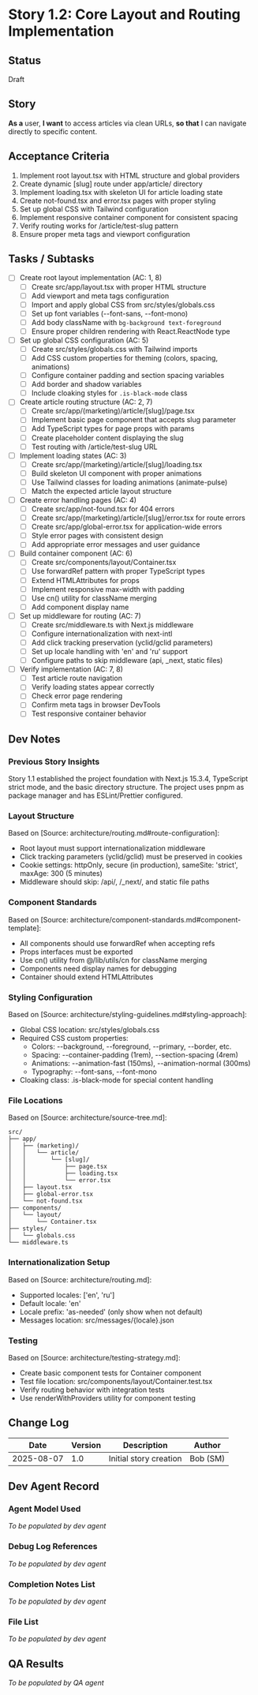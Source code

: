 # Story 1.2: Core Layout and Routing Implementation

## Status
Draft

## Story
**As a** user,
**I want** to access articles via clean URLs,
**so that** I can navigate directly to specific content.

## Acceptance Criteria
1. Implement root layout.tsx with HTML structure and global providers
2. Create dynamic [slug] route under app/article/ directory
3. Implement loading.tsx with skeleton UI for article loading state
4. Create not-found.tsx and error.tsx pages with proper styling
5. Set up global CSS with Tailwind configuration
6. Implement responsive container component for consistent spacing
7. Verify routing works for /article/test-slug pattern
8. Ensure proper meta tags and viewport configuration

## Tasks / Subtasks
- [ ] Create root layout implementation (AC: 1, 8)
  - [ ] Create src/app/layout.tsx with proper HTML structure
  - [ ] Add viewport and meta tags configuration
  - [ ] Import and apply global CSS from src/styles/globals.css
  - [ ] Set up font variables (--font-sans, --font-mono)
  - [ ] Add body className with `bg-background text-foreground`
  - [ ] Ensure proper children rendering with React.ReactNode type
- [ ] Set up global CSS configuration (AC: 5)
  - [ ] Create src/styles/globals.css with Tailwind imports
  - [ ] Add CSS custom properties for theming (colors, spacing, animations)
  - [ ] Configure container padding and section spacing variables
  - [ ] Add border and shadow variables
  - [ ] Include cloaking styles for `.is-black-mode` class
- [ ] Create article routing structure (AC: 2, 7)
  - [ ] Create src/app/(marketing)/article/[slug]/page.tsx
  - [ ] Implement basic page component that accepts slug parameter
  - [ ] Add TypeScript types for page props with params
  - [ ] Create placeholder content displaying the slug
  - [ ] Test routing with /article/test-slug URL
- [ ] Implement loading states (AC: 3)
  - [ ] Create src/app/(marketing)/article/[slug]/loading.tsx
  - [ ] Build skeleton UI component with proper animations
  - [ ] Use Tailwind classes for loading animations (animate-pulse)
  - [ ] Match the expected article layout structure
- [ ] Create error handling pages (AC: 4)
  - [ ] Create src/app/not-found.tsx for 404 errors
  - [ ] Create src/app/(marketing)/article/[slug]/error.tsx for route errors
  - [ ] Create src/app/global-error.tsx for application-wide errors
  - [ ] Style error pages with consistent design
  - [ ] Add appropriate error messages and user guidance
- [ ] Build container component (AC: 6)
  - [ ] Create src/components/layout/Container.tsx
  - [ ] Use forwardRef pattern with proper TypeScript types
  - [ ] Extend HTMLAttributes<HTMLDivElement> for props
  - [ ] Implement responsive max-width with padding
  - [ ] Use cn() utility for className merging
  - [ ] Add component display name
- [ ] Set up middleware for routing (AC: 7)
  - [ ] Create src/middleware.ts with Next.js middleware
  - [ ] Configure internationalization with next-intl
  - [ ] Add click tracking preservation (yclid/gclid parameters)
  - [ ] Set up locale handling with 'en' and 'ru' support
  - [ ] Configure paths to skip middleware (api, _next, static files)
- [ ] Verify implementation (AC: 7, 8)
  - [ ] Test article route navigation
  - [ ] Verify loading states appear correctly
  - [ ] Check error page rendering
  - [ ] Confirm meta tags in browser DevTools
  - [ ] Test responsive container behavior

## Dev Notes
### Previous Story Insights
Story 1.1 established the project foundation with Next.js 15.3.4, TypeScript strict mode, and the basic directory structure. The project uses pnpm as package manager and has ESLint/Prettier configured.

### Layout Structure
Based on [Source: architecture/routing.md#route-configuration]:
- Root layout must support internationalization middleware
- Click tracking parameters (yclid/gclid) must be preserved in cookies
- Cookie settings: httpOnly, secure (in production), sameSite: 'strict', maxAge: 300 (5 minutes)
- Middleware should skip: /api/, /_next/, and static file paths

### Component Standards
Based on [Source: architecture/component-standards.md#component-template]:
- All components should use forwardRef when accepting refs
- Props interfaces must be exported
- Use cn() utility from @/lib/utils/cn for className merging
- Components need display names for debugging
- Container should extend HTMLAttributes<HTMLDivElement>

### Styling Configuration
Based on [Source: architecture/styling-guidelines.md#styling-approach]:
- Global CSS location: src/styles/globals.css
- Required CSS custom properties:
  - Colors: --background, --foreground, --primary, --border, etc.
  - Spacing: --container-padding (1rem), --section-spacing (4rem)
  - Animations: --animation-fast (150ms), --animation-normal (300ms)
  - Typography: --font-sans, --font-mono
- Cloaking class: .is-black-mode for special content handling

### File Locations
Based on [Source: architecture/source-tree.md]:
```
src/
├── app/
│   ├── (marketing)/
│   │   └── article/
│   │       └── [slug]/
│   │           ├── page.tsx
│   │           ├── loading.tsx
│   │           └── error.tsx
│   ├── layout.tsx
│   ├── global-error.tsx
│   └── not-found.tsx
├── components/
│   └── layout/
│       └── Container.tsx
├── styles/
│   └── globals.css
└── middleware.ts
```

### Internationalization Setup
Based on [Source: architecture/routing.md]:
- Supported locales: ['en', 'ru']
- Default locale: 'en'
- Locale prefix: 'as-needed' (only show when not default)
- Messages location: src/messages/{locale}.json

### Testing
Based on [Source: architecture/testing-strategy.md]:
- Create basic component tests for Container component
- Test file location: src/components/layout/Container.test.tsx
- Verify routing behavior with integration tests
- Use renderWithProviders utility for component testing

## Change Log
| Date | Version | Description | Author |
|------|---------|-------------|---------|
| 2025-08-07 | 1.0 | Initial story creation | Bob (SM) |

## Dev Agent Record
### Agent Model Used
_To be populated by dev agent_

### Debug Log References
_To be populated by dev agent_

### Completion Notes List
_To be populated by dev agent_

### File List
_To be populated by dev agent_

## QA Results
_To be populated by QA agent_